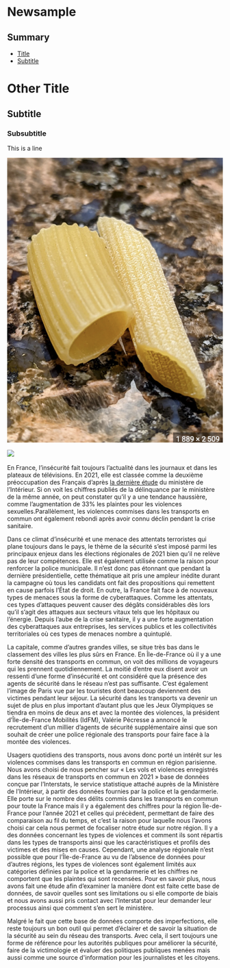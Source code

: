 # Newsample

## Summary
* [Title](#other-title)
* [Subtitle](#subtitle)



# Other Title

## Subtitle

### Subsubtitle


This is a line

![Pasta](PASTA.png)




![](https://www.leparisien.fr/resizer/zkKDiadbk8uJzSrxhv1xZ96g07Q=/932x582/cloudfront-eu-central-1.images.arcpublishing.com/leparisien/JC5VXNGCHFGOHCHZXI6HCTRV5E.jpg)


En France, l’insécurité fait toujours l’actualité dans les journaux et dans les plateaux de télévisions. En 2021, elle est classée comme la deuxième préoccupation des Français d’après [la dernière étude](https://www.europe1.fr/societe/la-delinquance-est-la-deuxieme-preoccupation-des-francais-en-2021-4100114) du ministère de l’Intérieur. Si on voit les chiffres publiés de la délinquance par le ministère de la même année, on peut constater qu’il y a une tendance haussière, comme l’augmentation de 33% les plaintes pour les violences sexuelles.Parallèlement, les violences commises dans les transports en commun ont également rebondi après avoir connu déclin pendant la crise sanitaire.

Dans ce climat d’insécurité et une menace des attentats terroristes qui plane toujours dans le pays, le thème de la sécurité s’est imposé parmi les principaux enjeux dans les élections régionales de 2021 bien qu’il ne relève pas de leur compétences. Elle est également utilisée comme la raison pour renforcer la police municipale. Il n’est donc pas étonnant que pendant la dernière présidentielle, cette thématique ait pris une ampleur inédite durant la campagne où tous les candidats ont fait des propositions qui remettent en cause parfois l’État de droit. En outre, la France fait face à de nouveaux types de menaces sous la forme de cyberattaques. Comme les attentats, ces types d’attaques peuvent causer des dégâts considérables dès lors qu’il s’agit des attaques aux secteurs vitaux tels que les hôpitaux ou l’énergie. Depuis l’aube de la crise sanitaire, il y a une forte augmentation des cyberattaques aux entreprises, les services publics et les collectivités territoriales où ces types de menaces nombre a quintuplé. 

La capitale, comme d’autres grandes villes, se situe très bas dans le classement des villes les plus sûrs en France. En Île-de-France où il y a une forte densité des transports en commun, on voit des millions de voyageurs qui les prennent quotidiennement. La moitié d’entre eux disent avoir un ressenti d’une forme d’insécurité et ont considéré que la présence des agents de sécurité dans le réseau n’est pas suffisante. C’est également l’image de Paris vue par les touristes dont beaucoup deviennent des victimes pendant leur séjour. La sécurité dans les transports va devenir un sujet de plus en plus important d’autant plus que les Jeux Olympiques se tiendra en moins de deux ans et avec la montée des violences, la président d’Île-de-France Mobilités (IdFM), Valérie Pécresse a annoncé le recrutement d’un millier d’agents de sécurité supplémentaire ainsi que son souhait de créer une police régionale des transports pour faire face à la montée des violences. 

Usagers quotidiens des transports, nous avons donc porté un intérêt sur les violences commises dans les transports en commun en région parisienne. Nous avons choisi de nous pencher sur « Les vols et violences enregistrés dans les réseaux de transports en commun en 2021 » base de données conçue par l’Interstats, le service statistique attaché auprès de la Ministère de l’Intérieur, à partir des données fournies par la police et la gendarmerie. Elle porte sur le nombre des délits commis dans les transports en commun pour toute la France mais il y a également des chiffres pour la région Île-de-France pour l’année 2021 et celles qui précèdent, permettant de faire des comparaison au fil du temps, et c’est la raison pour laquelle nous l’avons choisi car cela nous permet de focaliser notre étude sur notre région. Il y a des données concernant les types de violences et comment ils sont répartis dans les types de transports ainsi que les caractéristiques et profils des victimes et des mises en causes. Cependant, une analyse régionale n’est possible que pour l’Île-de-France au vu de l’absence de données pour d’autres régions, les types de violences sont également limités aux catégories définies par la police et la gendarmerie et les chiffres ne comportent que les plaintes qui sont recensées. Pour en savoir plus, nous avons fait une étude afin d’examiner la manière dont est faite cette base de données, de savoir quelles sont ses limitations ou si elle comporte de biais et nous avons aussi pris contact avec l’Interstat pour leur demander leur processus ainsi que comment s’en sert le ministère.
 
Malgré le fait que cette base de données comporte des imperfections, elle reste toujours un bon outil qui permet d’éclairer et de savoir la situation de la sécurité au sein du réseau des transports. Avec cela, il sert toujours une forme de référence pour les autorités publiques pour améliorer la sécurité, faire de la victimologie et évaluer des politiques publiques menées mais aussi comme une source d'information pour les journalistes et les citoyens.

